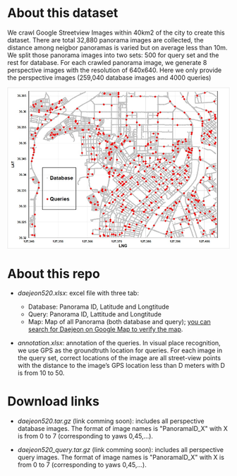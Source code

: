 # About this dataset
We crawl Google Streetview Images within 40km2 of the city to create this dataset. There are total  32,880 panorama images are collected, the distance among neigbor panoramas is varied but on average less than 10m. We split those panorama images into two sets: 500 for query set and the rest for database. 
For each crawled panorama image, we generate 8 perspective images with the resolution of 640x640. Here we only provide the perspective images (259,040 database images and 4000 queries)

<img src="/imgs/map.jpg" align="center" width="640" />

# About this repo
- *daejeon520.xlsx*: excel file with three tab:
    - Database: Panorama ID, Latitude and Longtitude
    - Query: Panorama ID, Lattitude and Longtitude
    - Map: Map of all Panorama (both database and query); [you can search for Daejeon on Google Map to verify the map][daejeon].

- *annotation.xlsx*: annotation of the queries. In visual place recognition, we use GPS as the groundtruth location for queries. For each image in the query set, correct locations of the image are all street-view points with the distance to the image’s GPS location less than D meters with D is from 10 to 50. 

# Download links
- *daejeon520.tar.gz* (link comming soon): includes all perspective database images. The format of image names is "PanoramaID_X" with X is from 0 to 7 (corresponding to yaws 0,45,...).

- *daejeon520_query.tar.gz* (link comming soon): includes all perspective query images. The format of image names is "PanoramaID_X" with X is from 0 to 7 (corresponding to yaws 0,45,...).



[daejeon]: https://www.google.com/maps/place/Daejeon/@36.3450802,127.3651532,14z/data=!4m5!3m4!1s0x356548d7ba4a6601:0xd196d69d988ad3b5!8m2!3d36.3504119!4d127.3845475

[map]: /imgs/map.jpg
